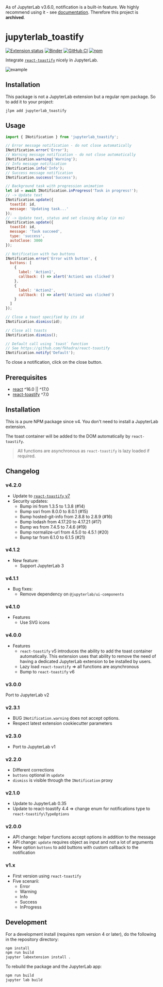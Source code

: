 As of JupyterLab v3.6.0, notification is a built-in feature. We highly recommend using it - see [documentation](https://jupyterlab.readthedocs.io/en/stable/extension/ui_helpers.html#notifications). Therefore this project is **archived**.

# jupyterlab_toastify

[![Extension status](https://img.shields.io/badge/status-ready-success "ready to be used")](https://jupyterlab-contrib.github.io/)
[![Binder](https://mybinder.org/badge_logo.svg)](https://mybinder.org/v2/gh/jupyterlab-contrib/jupyterlab_toastify/master?urlpath=lab)
[![GitHub CI](https://github.com/jupyterlab-contrib/jupyterlab_toastify/workflows/CI/badge.svg)](https://github.com/jupyterlab-contrib/jupyterlab_toastify/actions?query=workflow%3ACI)
[![npm](https://img.shields.io/npm/v/jupyterlab_toastify.svg?style=flat-square)](https://www.npmjs.com/package/jupyterlab_toastify)

Integrate [`react-toastify`](https://github.com/fkhadra/react-toastify) nicely in JupyterLab.

![example](https://raw.githubusercontent.com/jupyterlab-contrib/jupyterlab_toastify/master/jupyterlab_notifications.gif)

## Installation

This package is not a JupyterLab extension but a regular npm package. So to add it to your project:

```
jlpm add jupyterlab_toastify
```

## Usage

```javascript
import { INotification } from 'jupyterlab_toastify';

// Error message notification - do not close automatically
INotification.error('Error');
// Warning message notification - do not close automatically
INotification.warning('Warning');
// Info message notification
INotification.info('Info');
// Success message notification
INotification.success('Success');

// Background task with progression animation
let id = await INotification.inProgress('Task in progress!');
// -> Update text
INotification.update({
  toastId: id,
  message: 'Updating task...'
});
// -> Update text, status and set closing delay (in ms)
INotification.update({
  toastId: id,
  message: 'Task succeed',
  type: 'success',
  autoClose: 3000
});

// Notification with two buttons
INotification.error('Error with button', {
  buttons: [
    {
      label: 'Action1',
      callback: () => alert('Action1 was clicked')
    },
    {
      label: 'Action2',
      callback: () => alert('Action2 was clicked')
    }
  ]
});

// Close a toast specified by its id
INotification.dismiss(id);

// Close all toasts
INotification.dismiss();

// Default call using `toast` function
// See https://github.com/fkhadra/react-toastify
INotification.notify('Default');
```

To close a notification, click on the close button.

## Prerequisites

- [react](https://reactjs.org/) ^16.0 || ^17.0
- [react-toastify](https://github.com/fkhadra/react-toastify) ^7.0

## Installation

This is a pure NPM package since v4. You don't need to install a JupyterLab extension.

The toast container will be added to the DOM automatically by `react-toastify`.

> All functions are asynchronous as `react-toastify` is lazy loaded if required.

## Changelog

### v4.2.0

- Update to [`react-toastify` v7](https://github.com/fkhadra/react-toastify/releases/tag/v7.0.0)
- Security updates:
  - Bump ini from 1.3.5 to 1.3.8 (#14)
  - Bump ssri from 8.0.0 to 8.0.1 (#15)
  - Bump hosted-git-info from 2.8.8 to 2.8.9 (#16)
  - Bump lodash from 4.17.20 to 4.17.21 (#17)
  - Bump ws from 7.4.5 to 7.4.6 (#19)
  - Bump normalize-url from 4.5.0 to 4.5.1 (#20)
  - Bump tar from 6.1.0 to 6.1.5 (#21)

### v4.1.2

- New feature:
  - Support JupyterLab 3

### v4.1.1

- Bug fixes:
  - Remove dependency on `@jupyterlab/ui-components`

### v4.1.0

- Features
  - Use SVG icons

### v4.0.0

- Features
  - `react-toastify` v5 introduces the ability to add the toast container automatically.
    This extension uses that ability to remove the need of having a dedicated JupyterLab extension
    to be installed by users.
  - Lazy load `react-toastify` => all functions are asynchronous
  - Bump to `react-toastify` v6

### v3.0.0

Port to JupyterLab v2

### v2.3.1

- BUG `INotification.warning` does not accept options.
- Respect latest extension cookiecutter parameters

### v2.3.0

- Port to JupyterLab v1

### v2.2.0

- Different corrections
- `buttons` optional in `update`
- `dismiss` is visible through the `INotification` proxy

### v2.1.0

- Update to JupyterLab 0.35
- Update to react-toastify 4.4 => change enum for notifications type to `react-toastify\TypeOptions`

### v2.0.0

- API change: helper functions accept options in addition to the message
- API change: `update` requires object as input and not a lot of arguments
- New option `buttons` to add buttons with custom callback to the notification

### v1.x

- First version using `react-toastify`
- Five scenarii:
  - Error
  - Warning
  - Info
  - Success
  - InProgress

## Development

For a development install (requires npm version 4 or later), do the following in the repository directory:

```bash
npm install
npm run build
jupyter labextension install .
```

To rebuild the package and the JupyterLab app:

```bash
npm run build
jupyter lab build
```
